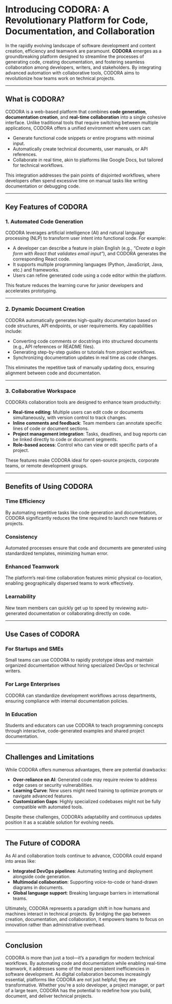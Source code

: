 # Introducing CODORA: A Revolutionary Platform for Code, Documentation, and Collaboration  

In the rapidly evolving landscape of software development and content creation, efficiency and teamwork are paramount. **CODORA** emerges as a groundbreaking platform designed to streamline the processes of generating code, creating documentation, and fostering seamless collaboration among developers, writers, and stakeholders. By integrating advanced automation with collaborative tools, CODORA aims to revolutionize how teams work on technical projects.  

---

## **What is CODORA?**  

CODORA is a web-based platform that combines **code generation**, **documentation creation**, and **real-time collaboration** into a single cohesive interface. Unlike traditional tools that require switching between multiple applications, CODORA offers a unified environment where users can:  
- Generate functional code snippets or entire programs with minimal input.  
- Automatically create technical documents, user manuals, or API references.  
- Collaborate in real time, akin to platforms like Google Docs, but tailored for technical workflows.  

This integration addresses the pain points of disjointed workflows, where developers often spend excessive time on manual tasks like writing documentation or debugging code.  

---

## **Key Features of CODORA**  

### **1. Automated Code Generation**  
CODORA leverages artificial intelligence (AI) and natural language processing (NLP) to transform user intent into functional code. For example:  
- A developer can describe a feature in plain English (e.g., *“Create a login form with React that validates email input”*), and CODORA generates the corresponding React code.  
- It supports multiple programming languages (Python, JavaScript, Java, etc.) and frameworks.  
- Users can refine generated code using a code editor within the platform.  

This feature reduces the learning curve for junior developers and accelerates prototyping.  

---

### **2. Dynamic Document Creation**  
CODORA automatically generates high-quality documentation based on code structures, API endpoints, or user requirements. Key capabilities include:  
- Converting code comments or docstrings into structured documents (e.g., API references or README files).  
- Generating step-by-step guides or tutorials from project workflows.  
- Synchronizing documentation updates in real time as code changes.  

This eliminates the repetitive task of manually updating docs, ensuring alignment between code and documentation.  

---

### **3. Collaborative Workspace**  
CODORA’s collaboration tools are designed to enhance team productivity:  
- **Real-time editing**: Multiple users can edit code or documents simultaneously, with version control to track changes.  
- **Inline comments and feedback**: Team members can annotate specific lines of code or document sections.  
- **Project management integration**: Tasks, deadlines, and bug reports can be linked directly to code or document segments.  
- **Role-based access**: Control who can view or edit specific parts of a project.  

These features make CODORA ideal for open-source projects, corporate teams, or remote development groups.  

---

## **Benefits of Using CODORA**  

### **Time Efficiency**  
By automating repetitive tasks like code generation and documentation, CODORA significantly reduces the time required to launch new features or projects.  

### **Consistency**  
Automated processes ensure that code and documents are generated using standardized templates, minimizing human error.  

### **Enhanced Teamwork**  
The platform’s real-time collaboration features mimic physical co-location, enabling geographically dispersed teams to work effectively.  

### **Learnability**  
New team members can quickly get up to speed by reviewing auto-generated documentation or collaborating directly on code.  

---

## **Use Cases of CODORA**  

### **For Startups and SMEs**  
Small teams can use CODORA to rapidly prototype ideas and maintain organized documentation without hiring specialized DevOps or technical writers.  

### **For Large Enterprises**  
CODORA can standardize development workflows across departments, ensuring compliance with internal documentation policies.  

### **In Education**  
Students and educators can use CODORA to teach programming concepts through interactive, code-generated examples and shared project documentation.  

---

## **Challenges and Limitations**  

While CODORA offers numerous advantages, there are potential drawbacks:  
- **Over-reliance on AI**: Generated code may require review to address edge cases or security vulnerabilities.  
- **Learning Curve**: New users might need training to optimize prompts or navigate advanced features.  
- **Customization Gaps**: Highly specialized codebases might not be fully compatible with automated tools.  

Despite these challenges, CODORA’s adaptability and continuous updates position it as a scalable solution for evolving needs.  

---

## **The Future of CODORA**  

As AI and collaboration tools continue to advance, CODORA could expand into areas like:  
- **Integrated DevOps pipelines**: Automating testing and deployment alongside code generation.  
- **Multimodal collaboration**: Supporting voice-to-code or hand-drawn diagrams in documents.  
- **Global language support**: Breaking language barriers in international teams.  

Ultimately, CODORA represents a paradigm shift in how humans and machines interact in technical projects. By bridging the gap between creation, documentation, and collaboration, it empowers teams to focus on innovation rather than administrative overhead.  

---

## **Conclusion**  

CODORA is more than just a tool—it’s a paradigm for modern technical workflows. By automating code and documentation while enabling real-time teamwork, it addresses some of the most persistent inefficiencies in software development. As digital collaboration becomes increasingly essential, platforms like CODORA are not just helpful; they are transformative. Whether you’re a solo developer, a project manager, or part of a large team, CODORA has the potential to redefine how you build, document, and deliver technical projects.
